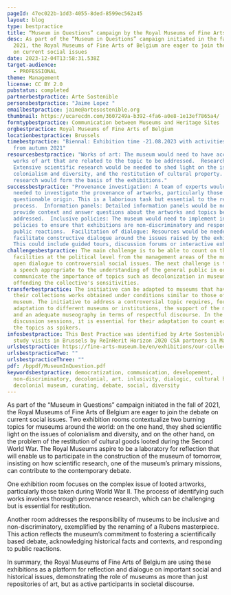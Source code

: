 ```yaml
---
pageId: 47ec022b-1dd3-4055-8ded-8599ec562a45
layout: blog
type: bestpractice
title: “Museum in Questions” campaign by the Royal Museums of Fine Arts of Belgium
desc: As part of the “Museum in Questions” campaign initiated in the fall of
  2021, the Royal Museums of Fine Arts of Belgium are eager to join the debate
  on current social issues
date: 2023-12-04T13:58:31.538Z
target-audience:
  - PROFESSIONAL
theme: Management
license: CC BY 2.0
pubstatus: completed
partnerbestpractice: Arte Sostenible
personsbestpractice: "Jaime Lopez "
emailbestpractice: jaime@artesostenible.org
thumbnail: https://ucarecdn.com/3607249a-b392-4fa6-a0e8-1e13ef7865a4/
formtypbestpractice: Communication between Museums and Heritage Sites
orgbestpractice: Royal Museums of Fine Arts of Belgium
locationbestpractice: Brussels
timebestpractice: "Biennal: Exhibition time -21.08.2023 with activities starting
  from autumn 2021"
resourcesbestpractice: "Works of art: The museum would need to have access to
  works of art that are related to the topic to be addressed.  Research:
  Extensive scientific research would be needed to shed light on the issues of
  colonialism and diversity, and the restitution of cultural property. This
  research would form the basis of the exhibitions."
successbestpractice: "Provenance investigation: A team of experts would be
  needed to investigate the provenance of artworks, particularly those of
  questionable origin. This is a laborious task but essential to the restitution
  process.  Information panels: Detailed information panels would be needed to
  provide context and answer questions about the artworks and topics being
  addressed.  Inclusive policies: The museum would need to implement inclusive
  policies to ensure that exhibitions are non-discriminatory and responsive to
  public reactions.  Facilitation of dialogue: Resources would be needed to
  facilitate constructive dialogue around the issues raised by the exhibitions.
  This could include guided tours, discussion forums or interactive exhibits."
challengesbestpractice: The main challenge is to be able to count on the
  facilities at the political level from the management areas of the museums to
  open dialogue to controversial social issues. The next challenge is to design
  a speech appropriate to the understanding of the general public in order to
  communicate the importance of topics such as decolonization in museums without
  offending the collective's sensitivities.
transferbestpractice: The initiative can be adapted to museums that have in
  their collections works obtained under conditions similar to those of this
  museum. The initiative to address a controversial topic requires, for its
  adaptation to different museums or institutions, the support of the management
  and an adequate museography in terms of respectful discourse. In the case of
  discussion sessions, it is essential for their adaptation to count experts on
  the topics as spikers.
infosbestpractice: This Best Practice was identified by Arte Sostenible during
  study visits in Brussels by ReInHerit Horizon 2020 CSA partners in May 2023.
urlsbestpractice: https://fine-arts-museum.be/en/exhibitions/our-collection-in-question
urlsbestpracticeTwo: ""
urlsbestpracticeThree: ""
pdf: /bppdf/MuseumInQuestion.pdf
keywordsbestpractice: democratization, communication, developement,
  non-discriminatory, decolonial, art. inlusivity, dialogic, cultural heritage,
  decolonial museum, curating, debate, social, diversity
---
```

As part of the “Museum in Questions” campaign initiated in the fall of 2021, the Royal Museums of Fine Arts of Belgium are eager to join the debate on current social issues. Two exhibition rooms contextualize two burning topics for museums around the world: on the one hand, they shed scientific light on the issues of colonialism and diversity, and on the other hand, on the problem of the restitution of cultural goods looted during the Second World War. The Royal Museums aspire to be a laboratory for reflection that will enable us to participate in the construction of the museum of tomorrow, insisting on how scientific research, one of the museum’s primary missions, can contribute to the contemporary debate.

One exhibition room focuses on the complex issue of looted artworks, particularly those taken during World War II. The process of identifying such works involves thorough provenance research, which can be challenging but is essential for restitution.

Another room addresses the responsibility of museums to be inclusive and non-discriminatory, exemplified by the renaming of a Rubens masterpiece. This action reflects the museum’s commitment to fostering a scientifically based debate, acknowledging historical facts and contexts, and responding to public reactions.

In summary, the Royal Museums of Fine Arts of Belgium are using these exhibitions as a platform for reflection and dialogue on important social and historical issues, demonstrating the role of museums as more than just repositories of art, but as active participants in societal discourse.